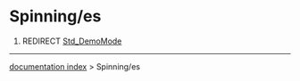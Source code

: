 # Spinning/es
1.  REDIRECT [Std\_DemoMode](Std_DemoMode.md)

---
[documentation index](../README.md) > Spinning/es
